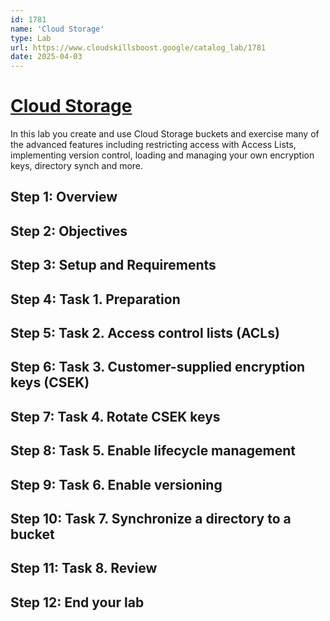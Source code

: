 ```yaml
---
id: 1781
name: 'Cloud Storage'
type: Lab
url: https://www.cloudskillsboost.google/catalog_lab/1781
date: 2025-04-03
---
```


# [Cloud Storage](https://www.cloudskillsboost.google/catalog_lab/1781)

In this lab you create and use Cloud Storage buckets and exercise many of the advanced features including restricting access with Access Lists, implementing version control, loading and managing your own encryption keys, directory synch and more.

## Step 1: Overview

## Step 2: Objectives

## Step 3: Setup and Requirements

## Step 4: Task 1. Preparation

## Step 5: Task 2. Access control lists (ACLs)

## Step 6: Task 3. Customer-supplied encryption keys (CSEK)

## Step 7: Task 4. Rotate CSEK keys

## Step 8: Task 5. Enable lifecycle management

## Step 9: Task 6. Enable versioning

## Step 10: Task 7. Synchronize a directory to a bucket

## Step 11: Task 8. Review

## Step 12: End your lab
